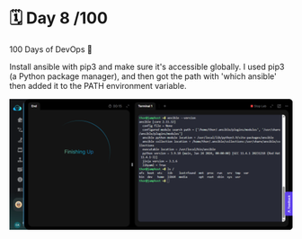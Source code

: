 # 🗓️ Day 8 /100

100 Days of DevOps 🚀

Install ansible with pip3 and make sure it's accessible globally. I used pip3 (a Python package manager), and then got the path with 'which ansible' then added it to the PATH environment variable. 

![](/images/day-8%202025-08-12%20073640.png)